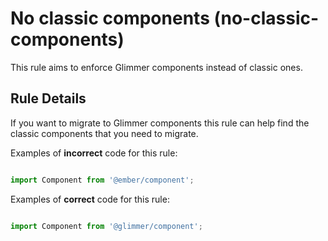 # No classic components (no-classic-components)

This rule aims to enforce Glimmer components instead of classic ones.


## Rule Details

If you want to migrate to Glimmer components this rule can help find the classic components that you need to migrate.

Examples of **incorrect** code for this rule:

```js

import Component from '@ember/component';

```

Examples of **correct** code for this rule:

```js

import Component from '@glimmer/component';

```
